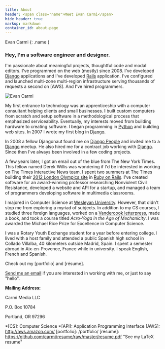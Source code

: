 ```yaml
--- 
title: About
header: <span class="name">Meet Evan Carmi</span>
hide_header: true
markup: markdown
container_id: about-page
---
```


Evan Carmi
{: .name }

### Hey, I'm a software engineer and designer.

I'm passionate about meaningful projects, thoughtful code and modal editors. I've programmed on the web (mostly) since 2008. I've developed [Django] applications and I've developed [Rails] application. I've configured and launched multi-zone multi-region infrastructure serving thousands of requests a second on [AWS]. And I've hired programmers.

<img alt="Evan Carmi" id="headstand-about" src="/static/img/evan-head-circle-500.png">

My first entrance to technology was an apprenticeship with a computer consultant helping clients and small businesses. I built custom computers from scratch and setup software in a methodological process that emphasized serviceability. Eventually, my interests moved from building hardware to creating software. I began programming in [Python] and building web sites. In 2007 I wrote my first blog in [Django].

In 2008 a fellow Djangonaut found me on [Django People](https://people.djangoproject.com/carmi/) and invited me to a [Django] meetup. He also hired me for a contract job working with [Django]. Since then I've always been involved in a few coding projects.

A few years later, I got an email out of the blue from The New York Times. This fellow named Derek Willis was wondering if I'd be interested in working on The Times Interactive News team. I spent two summers at The Times building their [2012 London Olympics site](http://london2012.nytimes.com) in [Ruby on Rails]. I've created software for an award-winning professor researching Nonviolent Civil Resistance, developed a website and API for a startup, and managed a team of programmers developing software in multimedia classrooms.

I majored in Computer Science at [Wesleyan University](http://wesleyan.edu/). However, that didn't stop me from exploring a myriad of subjects. In addition to my CS courses, I studied three foreign languages, worked on a [Vandercook letterpress](http://en.wikipedia.org/wiki/Vandercook), made a book, and took a course titled *Acro-Yoga in the Age of Mechanicity*. I was awarded the Michael Rice Prize for Excellence in Computer Science.

I was a Rotary Youth Exchange student for a year before entering college. I lived with a host family and attended a public Spanish high school in Collado Villalba, 40 kilometers outside Madrid, Spain. I spent a semester abroad in Aix-en-Provence, France while in university. I speak English, French and Spanish.

Check out my [portfolio] and [résume].

<a href="&#109;&#097;&#105;&#108;&#116;&#111;:&#101;&#118;&#097;&#110;&#064;&#101;&#099;&#097;&#114;&#109;&#105;&#046;&#111;&#114;&#103;">Send me an email</a> if you are interested in working with me, or just to say "hello".

**Mailing Address:**

Carmi Media LLC


P.O. Box 10784


Portland, OR 97296

[Python]: http://www.python.org/ "An easy-to-read, fun-to-code, programming language."
[Django]: http://www.djangoproject.com/ "A kick-ass Python Web framework"
[Rails]: http://rubyonrails.org/ "A hip Ruby framework for rockstar programmers"
[Ruby on Rails]: http://rubyonrails.org/ "A hip Ruby framework for rockstar programmers"
[vim]: http://www.vim.org/ "An advanced text editor"
[git]: http://git-scm.com/ "A distributed version control system"
*[CS]: Computer Science
*[API]: Application Programming Interface
[AWS]: http://aws.amazon.com/
[portfolio]: /portfolio/
[résume]: https://github.com/carmi/resume/raw/master/resume.pdf "See my LaTeX resume"
